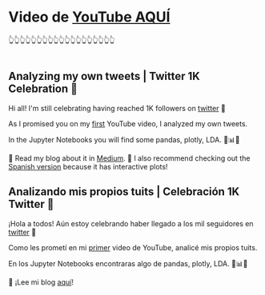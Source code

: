 # Video de [YouTube AQUÍ](https://youtu.be/m1-MUCQtO3Q)
👆👆👆👆👆👆👆👆👆👆👆👆👆👆👆👆👆👆👆
<br>
<br>

## Analyzing my own tweets | Twitter 1K Celebration 🎈

Hi all! I'm still celebrating having reached 1K followers on [twitter](https://twitter.com/vivmarquez) 🤗

As I promised you on my [first](https://www.youtube.com/watch?v=7_16u-MrnQU) YouTube video, I analyzed my own tweets.

In the Jupyter Notebooks you will find some pandas, plotly, LDA. 🐍📊🐼

📗 Read my blog about it in [Medium](). 🎨 I also recommend checking out the [Spanish version](http://vivianamarquez.com/Twitter1K) because it has interactive plots!



## Analizando mis propios tuits | Celebración 1K Twitter 🎈

¡Hola a todos! Aún estoy celebrando haber llegado a los mil seguidores en [twitter](https://twitter.com/vivmarquez) 🤗

Como les prometí en mi [primer](https://www.youtube.com/watch?v=7_16u-MrnQU) video de YouTube, analicé mis propios tuits.

En los Jupyter Notebooks encontraras algo de pandas, plotly, LDA. 🐍📊🐼

📗 ¡Lee mi blog [aquí](http://vivianamarquez.com/Twitter1K)!

